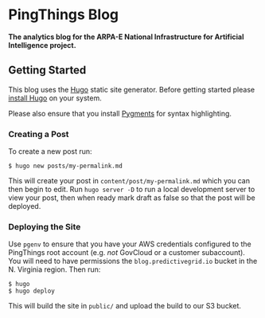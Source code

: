 # PingThings Blog

**The analytics blog for the ARPA-E National Infrastructure for Artificial Intelligence project.**

## Getting Started

This blog uses the [Hugo](https://gohugo.io/) static site generator. Before getting started please [install Hugo](https://gohugo.io/getting-started/installing/) on your system.

Please also ensure that you install [Pygments](http://pygments.org/) for syntax highlighting.

### Creating a Post

To create a new post run:

    $ hugo new posts/my-permalink.md

This will create your post in `content/post/my-permalink.md` which you can then begin to edit. Run `hugo server -D` to run a local development server to view your post, then when ready mark draft as false so that the post will be deployed.

### Deploying the Site

Use `pgenv` to ensure that you have your AWS credentials configured to the PingThings root account (e.g. _not_ GovCloud or a customer subaccount). You will need to have permissions the `blog.predictivegrid.io` bucket in the N. Virginia region. Then run:

    $ hugo
    $ hugo deploy

This will build the site in `public/` and upload the build to our S3 bucket.